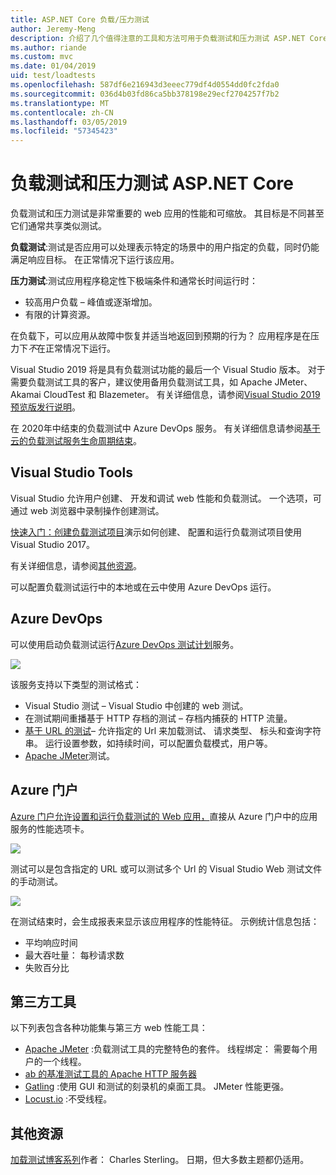 ```yaml
---
title: ASP.NET Core 负载/压力测试
author: Jeremy-Meng
description: 介绍了几个值得注意的工具和方法可用于负载测试和压力测试 ASP.NET Core 应用。
ms.author: riande
ms.custom: mvc
ms.date: 01/04/2019
uid: test/loadtests
ms.openlocfilehash: 587df6e216943d3eeec779df4d0554dd0fc2fda0
ms.sourcegitcommit: 036d4b03fd86ca5bb378198e29ecf2704257f7b2
ms.translationtype: MT
ms.contentlocale: zh-CN
ms.lasthandoff: 03/05/2019
ms.locfileid: "57345423"
---
```

# <a name="load-and-stress-testing-aspnet-core"></a>负载测试和压力测试 ASP.NET Core

负载测试和压力测试是非常重要的 web 应用的性能和可缩放。 其目标是不同甚至它们通常共享类似测试。

**负载测试**:测试是否应用可以处理表示特定的场景中的用户指定的负载，同时仍能满足响应目标。 在正常情况下运行该应用。

**压力测试**:测试应用程序稳定性下极端条件和通常长时间运行时：

* 较高用户负载 – 峰值或逐渐增加。
* 有限的计算资源。  

在负载下，可以应用从故障中恢复并适当地返回到预期的行为？ 应用程序是在压力下*不*在正常情况下运行。

Visual Studio 2019 将是具有负载测试功能的最后一个 Visual Studio 版本。 对于需要负载测试工具的客户，建议使用备用负载测试工具，如 Apache JMeter、Akamai CloudTest 和 Blazemeter。 有关详细信息，请参阅[Visual Studio 2019 预览版发行说明](/visualstudio/releases/2019/release-notes-preview#test-tools)。

在 2020年中结束的负载测试中 Azure DevOps 服务。 有关详细信息请参阅[基于云的负载测试服务生命周期结束](https://devblogs.microsoft.com/devops/cloud-based-load-testing-service-eol/)。

## <a name="visual-studio-tools"></a>Visual Studio Tools

Visual Studio 允许用户创建、 开发和调试 web 性能和负载测试。 一个选项，可通过 web 浏览器中录制操作创建测试。

[快速入门：创建负载测试项目](/visualstudio/test/quickstart-create-a-load-test-project?view=vs-2017)演示如何创建、 配置和运行负载测试项目使用 Visual Studio 2017。

有关详细信息，请参阅[其他资源](#add)。

可以配置负载测试运行中的本地或在云中使用 Azure DevOps 运行。

## <a name="azure-devops"></a>Azure DevOps

可以使用启动负载测试运行[Azure DevOps 测试计划](/azure/devops/test/load-test/index?view=vsts)服务。

![](./load-tests/_static/azure-devops-load-test.png)

该服务支持以下类型的测试格式：

- Visual Studio 测试 – Visual Studio 中创建的 web 测试。
- 在测试期间重播基于 HTTP 存档的测试 – 存档内捕获的 HTTP 流量。
- [基于 URL 的测试](/azure/devops/test/load-test/get-started-simple-cloud-load-test?view=vsts)– 允许指定的 Url 来加载测试、 请求类型、 标头和查询字符串。 运行设置参数，如持续时间，可以配置负载模式，用户等。
- [Apache JMeter](https://jmeter.apache.org/)测试。

## <a name="azure-portal"></a>Azure 门户

[Azure 门户允许设置和运行负载测试的 Web 应用，](/azure/devops/test/load-test/app-service-web-app-performance-test?view=vsts)直接从 Azure 门户中的应用服务的性能选项卡。

![](./load-tests/_static/azure-appservice-perf-test.png)

测试可以是包含指定的 URL 或可以测试多个 Url 的 Visual Studio Web 测试文件的手动测试。

![](./load-tests/_static/azure-appservice-perf-test-config.png)

在测试结束时，会生成报表来显示该应用程序的性能特征。 示例统计信息包括：

- 平均响应时间
- 最大吞吐量： 每秒请求数
- 失败百分比

## <a name="third-party-tools"></a>第三方工具

以下列表包含各种功能集与第三方 web 性能工具：

- [Apache JMeter](https://jmeter.apache.org/) :负载测试工具的完整特色的套件。 线程绑定： 需要每个用户的一个线程。
- [ab 的基准测试工具的 Apache HTTP 服务器](https://httpd.apache.org/docs/2.4/programs/ab.html)
- [Gatling](https://gatling.io/) :使用 GUI 和测试的刻录机的桌面工具。 JMeter 性能更强。
- [Locust.io](https://locust.io/) :不受线程。

<a name="add"></a>
## <a name="additional-resources"></a>其他资源

[加载测试博客系列](https://blogs.msdn.microsoft.com/charles_sterling/2015/06/01/load-test-series-part-i-creating-web-performance-tests-for-a-load-test/)作者： Charles Sterling。 日期，但大多数主题都仍适用。

